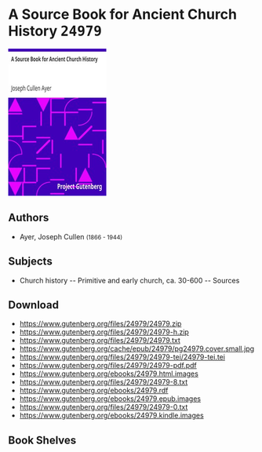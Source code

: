 # A Source Book for Ancient Church History <kbd>24979</kbd>

![](./cover.medium.jpg "")

## Authors


 - Ayer, Joseph Cullen <small>(1866 - 1944)</small>

## Subjects


 - Church history -- Primitive and early church, ca. 30-600 -- Sources

## Download


 - https://www.gutenberg.org/files/24979/24979.zip
 - https://www.gutenberg.org/files/24979/24979-h.zip
 - https://www.gutenberg.org/files/24979/24979.txt
 - https://www.gutenberg.org/cache/epub/24979/pg24979.cover.small.jpg
 - https://www.gutenberg.org/files/24979/24979-tei/24979-tei.tei
 - https://www.gutenberg.org/files/24979/24979-pdf.pdf
 - https://www.gutenberg.org/ebooks/24979.html.images
 - https://www.gutenberg.org/files/24979/24979-8.txt
 - https://www.gutenberg.org/ebooks/24979.rdf
 - https://www.gutenberg.org/ebooks/24979.epub.images
 - https://www.gutenberg.org/files/24979/24979-0.txt
 - https://www.gutenberg.org/ebooks/24979.kindle.images

## Book Shelves


